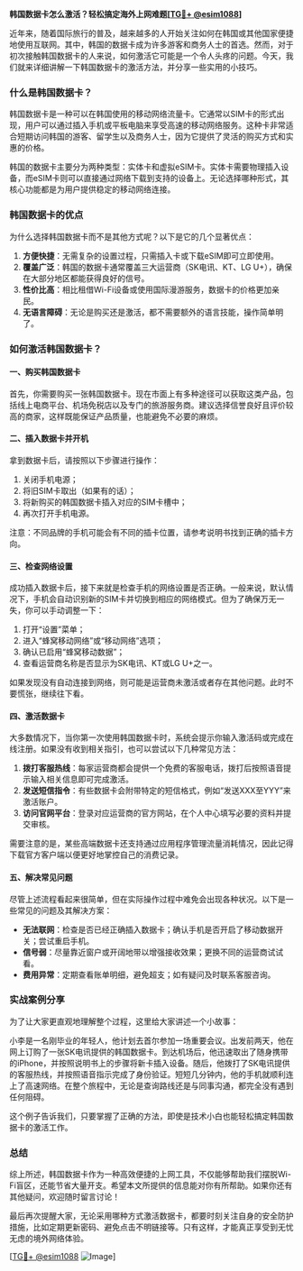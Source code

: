 **韩国数据卡怎么激活？轻松搞定海外上网难题[[TG💪+ @esim1088](https://t.me/s/esim1088)]**

近年来，随着国际旅行的普及，越来越多的人开始关注如何在韩国或其他国家便捷地使用互联网。其中，韩国的数据卡成为许多游客和商务人士的首选。然而，对于初次接触韩国数据卡的人来说，如何激活它可能是一个令人头疼的问题。今天，我们就来详细讲解一下韩国数据卡的激活方法，并分享一些实用的小技巧。

### 什么是韩国数据卡？

韩国数据卡是一种可以在韩国使用的移动网络流量卡。它通常以SIM卡的形式出现，用户可以通过插入手机或平板电脑来享受高速的移动网络服务。这种卡非常适合短期访问韩国的游客、留学生以及商务人士，因为它提供了灵活的购买方式和实惠的价格。

韩国的数据卡主要分为两种类型：实体卡和虚拟eSIM卡。实体卡需要物理插入设备，而eSIM卡则可以直接通过网络下载到支持的设备上。无论选择哪种形式，其核心功能都是为用户提供稳定的移动网络连接。

### 韩国数据卡的优点

为什么选择韩国数据卡而不是其他方式呢？以下是它的几个显著优点：

1. **方便快捷**：无需复杂的设置过程，只需插入卡或下载eSIM即可立即使用。
2. **覆盖广泛**：韩国的数据卡通常覆盖三大运营商（SK电讯、KT、LG U+），确保在大部分地区都能获得良好的信号。
3. **性价比高**：相比租借Wi-Fi设备或使用国际漫游服务，数据卡的价格更加亲民。
4. **无语言障碍**：无论是购买还是激活，都不需要额外的语言技能，操作简单明了。

### 如何激活韩国数据卡？

#### 一、购买韩国数据卡

首先，你需要购买一张韩国数据卡。现在市面上有多种途径可以获取这类产品，包括线上电商平台、机场免税店以及专门的旅游服务商。建议选择信誉良好且评价较高的商家，这样既能保证产品质量，也能避免不必要的麻烦。

#### 二、插入数据卡并开机

拿到数据卡后，请按照以下步骤进行操作：

1. 关闭手机电源；
2. 将旧SIM卡取出（如果有的话）；
3. 将新购买的韩国数据卡插入对应的SIM卡槽中；
4. 再次打开手机电源。

注意：不同品牌的手机可能会有不同的插卡位置，请参考说明书找到正确的插卡方向。

#### 三、检查网络设置

成功插入数据卡后，接下来就是检查手机的网络设置是否正确。一般来说，默认情况下，手机会自动识别新的SIM卡并切换到相应的网络模式。但为了确保万无一失，你可以手动调整一下：

1. 打开“设置”菜单；
2. 进入“蜂窝移动网络”或“移动网络”选项；
3. 确认已启用“蜂窝移动数据”；
4. 查看运营商名称是否显示为SK电讯、KT或LG U+之一。

如果发现没有自动连接到网络，则可能是运营商未激活或者存在其他问题。此时不要慌张，继续往下看。

#### 四、激活数据卡

大多数情况下，当你第一次使用韩国数据卡时，系统会提示你输入激活码或完成在线注册。如果没有收到相关指引，也可以尝试以下几种常见方法：

1. **拨打客服热线**：每家运营商都会提供一个免费的客服电话，拨打后按照语音提示输入相关信息即可完成激活。
2. **发送短信指令**：有些数据卡会附带特定的短信格式，例如“发送XXX至YYY”来激活账户。
3. **访问官网平台**：登录对应运营商的官方网站，在个人中心填写必要的资料并提交审核。

需要注意的是，某些高端数据卡还支持通过应用程序管理流量消耗情况，因此记得下载官方客户端以便更好地掌控自己的消费记录。

#### 五、解决常见问题

尽管上述流程看起来很简单，但在实际操作过程中难免会出现各种状况。以下是一些常见的问题及其解决方案：

- **无法联网**：检查是否已经正确插入数据卡；确认手机是否开启了移动数据开关；尝试重启手机。
- **信号弱**：尽量靠近窗户或开阔地带以增强接收效果；更换不同的运营商试试看。
- **费用异常**：定期查看账单明细，避免超支；如有疑问及时联系客服咨询。

### 实战案例分享

为了让大家更直观地理解整个过程，这里给大家讲述一个小故事：

小李是一名刚毕业的年轻人，他计划去首尔参加一场重要会议。出发前两天，他在网上订购了一张SK电讯提供的韩国数据卡。到达机场后，他迅速取出了随身携带的iPhone，并按照说明书上的步骤将新卡插入设备。随后，他拨打了SK电讯提供的客服热线，并按照语音指示完成了身份验证。短短几分钟内，他的手机就顺利连上了高速网络。在整个旅程中，无论是查询路线还是与同事沟通，都完全没有遇到任何阻碍。

这个例子告诉我们，只要掌握了正确的方法，即使是技术小白也能轻松搞定韩国数据卡的激活工作。

### 总结

综上所述，韩国数据卡作为一种高效便捷的上网工具，不仅能够帮助我们摆脱Wi-Fi盲区，还能节省大量开支。希望本文所提供的信息能对你有所帮助。如果你还有其他疑问，欢迎随时留言讨论！

最后再次提醒大家，无论采用哪种方式激活数据卡，都要时刻关注自身的安全防护措施，比如定期更新密码、避免点击不明链接等。只有这样，才能真正享受到无忧无虑的境外网络体验。

[[TG💪+ @esim1088](https://t.me/s/esim1088) ![Image](https://i.postimg.cc/4NQfJmqS/Snipaste-2025-05-13-00-14-12.png)]